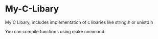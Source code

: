 # My-C-Libary
My C Libary,
includes implementation of c libaries like string.h or unistd.h

You can compile functions using make command.
